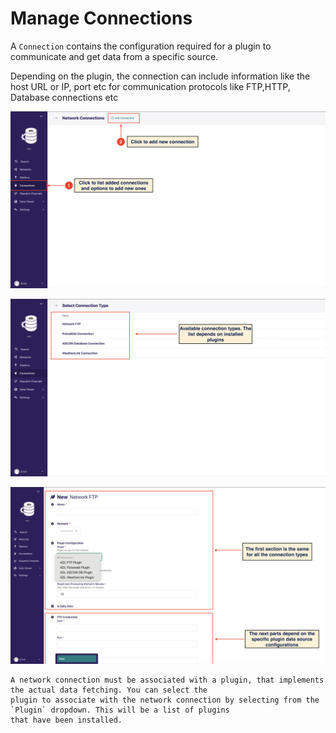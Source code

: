# Manage Connections

A `Connection` contains the configuration required for a plugin to communicate and get data from a specific source.

Depending on the plugin, the connection can include information like the host URL or IP, port etc for communication
protocols like FTP,HTTP, Database connections etc

![Add Network Connection](../_static/images/user/add_connection.png)

![Connection Types](../_static/images/user/connection_types_list.png)

![Connection Form](../_static/images/user/add_connection_form.png)

```{note}
A network connection must be associated with a plugin, that implements the actual data fetching. You can select the
plugin to associate with the network connection by selecting from the `Plugin` dropdown. This will be a list of plugins
that have been installed.
```
